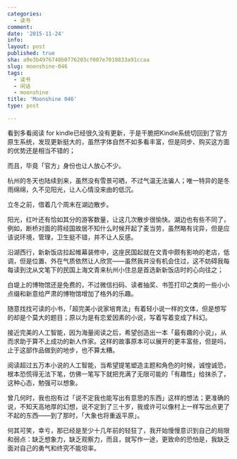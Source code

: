 ```yaml
---
categories:
  - 读书
comment: 
date: '2015-11-24'
info: 
layout: post
published: true
sha: a9e3b4976748b0776203cf007e7010833a91ccaa
slug: moonshine-046
tags:
  - 读书
  - 闲话
  - moonshine
title: 'Moonshine 046'
type: post

---
```


看到多看阅读 for kindle已经很久没有更新，于是干脆把Kindle系统切回到了官方原生系统，发现更新挺大的，虽然字体自然不如多看丰富，但是同步、购买这方面的优势还是相当不错的；

而且，毕竟「官方」身份也让人放心不少。

杭州的冬天也陆续到来，虽然没有雪景可晒，不过气温无法骗人；唯一特异的是冬雨绵绵，久不见阳光，让人心情没来由的低沉。

立冬之前，借着几个周末在湖边散步。

阳光，红叶还有恰如其分的游客数量，让这几次散步很愉快。湖边也有些不同了，例如，断桥对面的蒋经国故居不知什么时候开起了麦当劳，虽然略有诧异，但是应该说环境，管理，卫生挺不错，并不让人反感。

沿湖西行，新新饭店拉起帷幕装修中，这座民国起就在文青中颇有影响的老店，低调，但是位置、外在气质依然让人欣赏——虽然我并没有机会住过，这不妨碍我每每读到沈从文笔下的民国上海文青来杭州小住总是首选新新饭店时的心向往之；

白堤上的博物馆还是免费的，不过微信扫码、读者抽奖、书签打印之类的一些小小点缀和新意给严肃的博物馆增加了格外的乐趣。

随意找找可读的小书，「超完美小说家培育法」有着轻小说一样的文体，但是想写的却是个莫大的题目；原以为是有恋爱因素的小说，写着写着变成了科幻。

接近完美的人工智能，因为海量阅读之后，希望创造出一本「最有趣的小说」，从而求助于算不上成功的新人作家。这样的故事原本可以展开的更丰富些，但是吗，止于这部作品做到的地步，也不算太糟。

阅读超过五万本小说的人工智能，当希望提笔塑造主题和角色的时候，诚惶诚恐，根本恐慌得无法下笔，仿佛一笔写下就把充满了无限可能的「有趣性」给抹杀了，这种心态，勉强可以想象。

曾几何时，我也抱有过「说不定我也能写出有意思的东西」这样的想法；更准确的说，不知天高地厚的幻想，说不定到了三十岁，我或许可以像村上一样写出点更了不起的东西——到了那时，「大象也将重返平原」。

何其可笑，幸亏，那已经是至少十几年前的轻狂了，我开始慢慢意识到自己的局限和弱点：缺乏想象力，缺乏观察力，而且，就写作一途，更致命的恐怕是，我缺乏面对自己的勇气和终究不能坦率。
